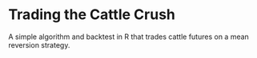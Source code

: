 # Trading the Cattle Crush
A simple algorithm and backtest in R that trades cattle futures on a mean reversion strategy.
